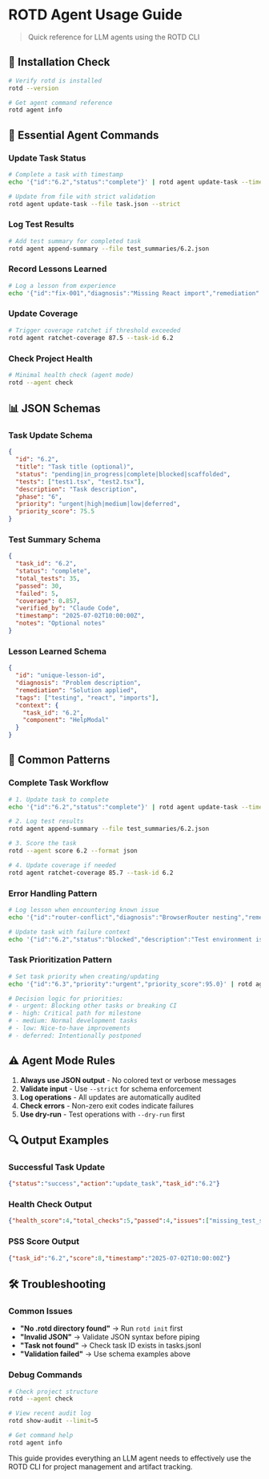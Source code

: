 # ROTD Agent Usage Guide

> Quick reference for LLM agents using the ROTD CLI

## 🚀 Installation Check

```bash
# Verify rotd is installed
rotd --version

# Get agent command reference
rotd agent info
```

## 📝 Essential Agent Commands

### Update Task Status
```bash
# Complete a task with timestamp
echo '{"id":"6.2","status":"complete"}' | rotd agent update-task --timestamp --pss

# Update from file with strict validation
rotd agent update-task --file task.json --strict
```

### Log Test Results
```bash
# Add test summary for completed task
rotd agent append-summary --file test_summaries/6.2.json
```

### Record Lessons Learned
```bash
# Log a lesson from experience
echo '{"id":"fix-001","diagnosis":"Missing React import","remediation":"Add explicit import React"}' | rotd agent log-lesson
```

### Update Coverage
```bash
# Trigger coverage ratchet if threshold exceeded
rotd agent ratchet-coverage 87.5 --task-id 6.2
```

### Check Project Health
```bash
# Minimal health check (agent mode)
rotd --agent check
```

## 📊 JSON Schemas

### Task Update Schema
```json
{
  "id": "6.2",
  "title": "Task title (optional)",
  "status": "pending|in_progress|complete|blocked|scaffolded", 
  "tests": ["test1.tsx", "test2.tsx"],
  "description": "Task description",
  "phase": "6",
  "priority": "urgent|high|medium|low|deferred",
  "priority_score": 75.5
}
```

### Test Summary Schema
```json
{
  "task_id": "6.2",
  "status": "complete",
  "total_tests": 35,
  "passed": 30,
  "failed": 5,
  "coverage": 0.857,
  "verified_by": "Claude Code",
  "timestamp": "2025-07-02T10:00:00Z",
  "notes": "Optional notes"
}
```

### Lesson Learned Schema
```json
{
  "id": "unique-lesson-id",
  "diagnosis": "Problem description",
  "remediation": "Solution applied",
  "tags": ["testing", "react", "imports"],
  "context": {
    "task_id": "6.2",
    "component": "HelpModal"
  }
}
```

## 🎯 Common Patterns

### Complete Task Workflow
```bash
# 1. Update task to complete
echo '{"id":"6.2","status":"complete"}' | rotd agent update-task --timestamp

# 2. Log test results
rotd agent append-summary --file test_summaries/6.2.json

# 3. Score the task
rotd --agent score 6.2 --format json

# 4. Update coverage if needed
rotd agent ratchet-coverage 85.7 --task-id 6.2
```

### Error Handling Pattern
```bash
# Log lesson when encountering known issue
echo '{"id":"router-conflict","diagnosis":"BrowserRouter nesting","remediation":"Remove wrapper Router in tests"}' | rotd agent log-lesson

# Update task with failure context
echo '{"id":"6.2","status":"blocked","description":"Test environment issues"}' | rotd agent update-task --timestamp
```

### Task Prioritization Pattern
```bash
# Set task priority when creating/updating
echo '{"id":"6.3","priority":"urgent","priority_score":95.0}' | rotd agent update-task --timestamp

# Decision logic for priorities:
# - urgent: Blocking other tasks or breaking CI
# - high: Critical path for milestone
# - medium: Normal development tasks
# - low: Nice-to-have improvements
# - deferred: Intentionally postponed
```

## ⚠️ Agent Mode Rules

1. **Always use JSON output** - No colored text or verbose messages
2. **Validate input** - Use `--strict` for schema enforcement
3. **Log operations** - All updates are automatically audited
4. **Check errors** - Non-zero exit codes indicate failures
5. **Use dry-run** - Test operations with `--dry-run` first

## 🔍 Output Examples

### Successful Task Update
```json
{"status":"success","action":"update_task","task_id":"6.2"}
```

### Health Check Output
```json
{"health_score":4,"total_checks":5,"passed":4,"issues":["missing_test_summaries"],"health_percentage":80.0}
```

### PSS Score Output
```json
{"task_id":"6.2","score":8,"timestamp":"2025-07-02T10:00:00Z"}
```

## 🛠️ Troubleshooting

### Common Issues
- **"No .rotd directory found"** → Run `rotd init` first
- **"Invalid JSON"** → Validate JSON syntax before piping
- **"Task not found"** → Check task ID exists in tasks.jsonl
- **"Validation failed"** → Use schema examples above

### Debug Commands
```bash
# Check project structure
rotd --agent check

# View recent audit log
rotd show-audit --limit=5

# Get command help
rotd agent info
```

This guide provides everything an LLM agent needs to effectively use the ROTD CLI for project management and artifact tracking.